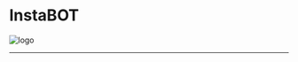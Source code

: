 # InstaBOT

![logo](https://cloud.githubusercontent.com/assets/1809268/15931032/2792427e-2e56-11e6-831e-ffab238cc4a2.png)  


---

